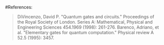 #References:
> DiVincenzo, David P. "Quantum gates and circuits." Proceedings of the Royal Society of London. Series A: Mathematical, Physical and Engineering Sciences 454.1969 (1998): 261-276.
> Barenco, Adriano, et al. "Elementary gates for quantum computation." Physical review A 52.5 (1995): 3457.
